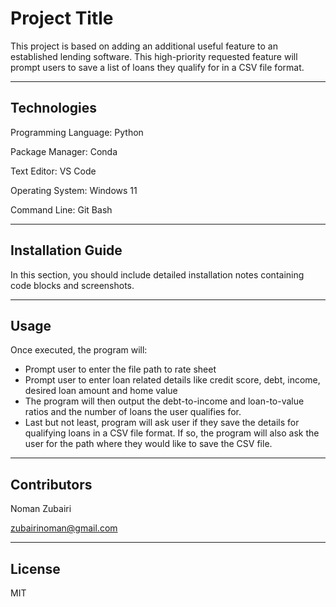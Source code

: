 # Project Title

This project is based on adding an additional useful feature to an established lending software. This high-priority requested feature will prompt users to save a list of loans they qualify for in a CSV file format.

---

## Technologies

Programming Language: Python

Package Manager: Conda

Text Editor: VS Code

Operating System: Windows 11

Command Line: Git Bash

---

## Installation Guide

In this section, you should include detailed installation notes containing code blocks and screenshots.

---

## Usage

Once executed, the program will:
- Prompt user to enter the file path to rate sheet
- Prompt user to enter loan related details like credit score, debt, income, desired loan amount and home value
- The program will then output the debt-to-income and loan-to-value ratios and the number of loans the user qualifies for.
- Last but not least, program will ask user if they save the details for qualifying loans in a CSV file format. If so, the program will also ask the user for the path where they would like to save the CSV file. 

---

## Contributors

Noman Zubairi

zubairinoman@gmail.com

---

## License

MIT

